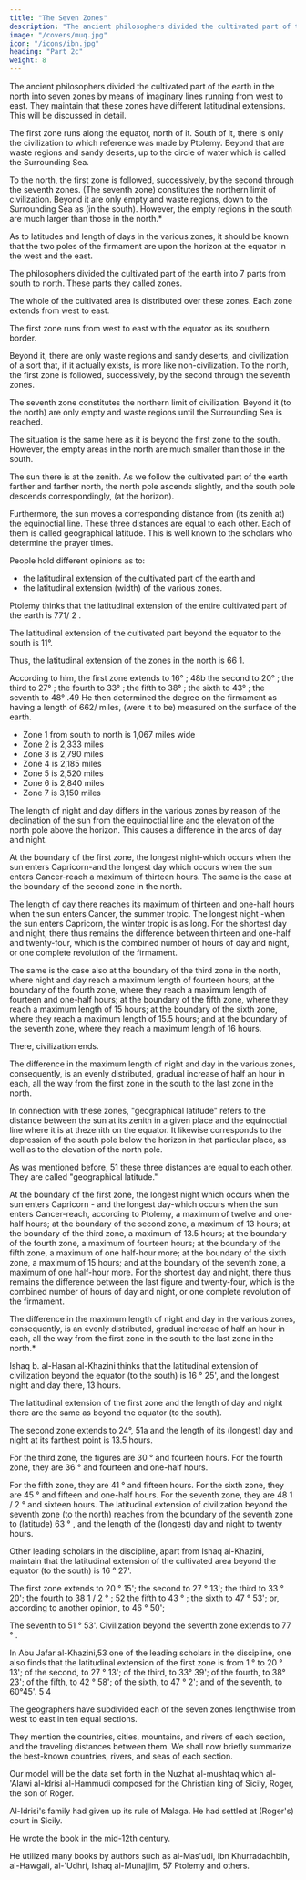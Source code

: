 ```yaml
---
title: "The Seven Zones"
description: "The ancient philosophers divided the cultivated part of the earth in the north into seven zones by means of imaginary lines running from west to east"
image: "/covers/muq.jpg"
icon: "/icons/ibn.jpg"
heading: "Part 2c"
weight: 8
---
```





The ancient philosophers divided the cultivated part of the earth in the north into seven zones by means of imaginary lines running from west to east. They maintain that these zones have different latitudinal extensions. This will be discussed in
detail.

The first zone runs along the equator, north of it. South of it, there is only the civilization to which reference was made by Ptolemy. Beyond that are waste regions and sandy deserts, up to the circle of water which is called the Surrounding Sea. 

To the north, the first zone is followed, successively, by the second through the seventh zones. (The seventh zone) constitutes the northern limit of civilization. Beyond it are only empty and waste regions, down to the Surrounding Sea as (in the south). However, the empty regions in the south are much larger than those in the north.*

As to latitudes and length of days in the various zones, it should be known that the two poles of the firmament are upon the horizon at the equator in the west and the east.

The philosophers divided the cultivated part of the earth into 7 parts from south to north. These parts they called zones. 

The whole of the cultivated area is distributed over these zones. Each zone extends from west to east.

The first zone runs from west to east with the equator as its southern border.

Beyond it, there are only waste regions and sandy deserts, and civilization of a sort that, if it actually exists, is more like non-civilization. To the north, the first zone is followed, successively, by the second through the seventh zones. 

The seventh zone constitutes the northern limit of civilization. Beyond it (to the north) are only empty and waste regions until the Surrounding Sea is reached. 

The situation is the same here as it is beyond the first zone to the south. However, the empty areas in the north are much smaller than those in the south.

The sun there is at the zenith. As we follow the cultivated part of the earth farther and farther north, the north pole ascends slightly, and the south pole descends correspondingly, (at the horizon). 

Furthermore, the sun moves a corresponding distance from (its zenith at) the equinoctial line. These three distances are equal to each other. Each of them is called geographical latitude. This is well known to the scholars who determine the prayer times.

People hold different opinions as to:
- the latitudinal extension of the cultivated part of the earth and 
- the latitudinal extension (width) of the various zones. 

Ptolemy thinks that the latitudinal extension of the entire cultivated part of the earth is 771/ 2 .

 The latitudinal extension of the cultivated part beyond the equator to the south is 11°.

 Thus, the latitudinal extension of the zones in the north is 66 1. 

 According to him, the first zone extends to 16° ; 48b the second to 20° ; the third to 27° ; the fourth to 33° ; the fifth to 38° ; the sixth to 43° ; the seventh to 48° .49 He then determined the degree on the firmament as having a length of 662/ miles, (were it to be) measured on the surface of the earth.

- Zone 1 from south to north is 1,067 miles wide
- Zone 2 is 2,333 miles
- Zone 3 is 2,790 miles
- Zone 4 is 2,185 miles
- Zone 5 is 2,520 miles
- Zone 6 is 2,840 miles
- Zone 7 is 3,150 miles

The length of night and day differs in the various zones by reason of the declination of the sun from the equinoctial line and the elevation of the north pole above the horizon. This causes a difference in the arcs of day and night.

At the boundary of the first zone, the longest night-which occurs when the sun enters Capricorn-and the longest day which occurs when the sun enters Cancer-reach a maximum of thirteen hours. The same is the case at the boundary of the second zone in the north. 

The length of day there reaches its maximum of thirteen and one-half hours when the sun enters Cancer, the summer tropic. The longest night -when the sun enters Capricorn, the winter tropic is as long. For the shortest day and night, there thus remains
the difference between thirteen and one-half and twenty-four, which is the combined number of hours of day and night, or one complete revolution of the firmament. 

The same is the case also at the boundary of the third zone in the north, where night and day reach a maximum length of fourteen hours; at the boundary of the fourth zone, where they reach a maximum length of fourteen and one-half hours; at the boundary of the fifth zone, where they reach a maximum length of 15 hours; at the boundary of the sixth zone, where
they reach a maximum length of 15.5 hours; and at the boundary of the seventh zone, where they reach a maximum length of 16 hours. 

There, civilization ends. 

The difference in the maximum length of night and day in the various zones, consequently, is an evenly distributed, gradual increase of half an hour in each, all the way from the first zone in the south to the last zone in the north.

In connection with these zones, "geographical latitude" refers to the distance between the sun at its zenith in a given place and the equinoctial line where it is at thezenith on the equator. It likewise corresponds to the depression of the south pole below the horizon in that particular place, as well as to the elevation of the north pole. 

As was mentioned before, 51 these three distances are equal to each other. They are called "geographical latitude."

At the boundary of the first zone, the longest night which occurs when the sun enters Capricorn - and the longest day-which occurs when the sun enters Cancer-reach, according to Ptolemy, a maximum of twelve and one-half hours; at the boundary of the
second zone, a maximum of 13 hours; at the boundary of the third zone, a maximum of 13.5 hours; at the boundary of the fourth zone, a maximum of fourteen hours; at the boundary of the fifth zone, a maximum of one half-hour more; at the
boundary of the sixth zone, a maximum of 15 hours; and at the boundary of the seventh zone, a maximum of one half-hour more. For the shortest day and night, there thus remains the difference between the last figure and twenty-four, which is the combined number of hours of day and night, or one complete revolution of the firmament. 

The difference in the maximum length of night and day in the various zones, consequently, is an evenly distributed, gradual increase of half an hour in each, all the way from the first zone in the south to the last zone in the north.*


Ishaq b. al-Hasan al-Khazini thinks that the latitudinal extension of civilization beyond the equator (to the south) is 16 ° 25', and the longest night and day there, 13 hours. 

The latitudinal extension of the first zone and the length of day and night there are the same as beyond the equator (to the south). 

The second zone extends to 24°, 51a and the length of its (longest) day and night at its farthest point is 13.5 hours. 

For the third zone, the figures are 30 ° and fourteen hours. For the fourth zone, they are 36 ° and fourteen and one-half hours. 

For the fifth zone, they are 41 ° and fifteen hours. For the sixth zone, they are 45 ° and fifteen and one-half hours. For the seventh zone, they are 48 1 / 2 ° and sixteen hours. The latitudinal extension of civilization beyond the seventh zone
(to the north) reaches from the boundary of the seventh zone to (latitude) 63 ° , and the length of the (longest) day and night to twenty hours.

Other leading scholars in the discipline, apart from Ishaq al-Khazini, maintain that the latitudinal extension of the cultivated area beyond the equator (to the south) is 16 ° 27'.

The first zone extends to 20 ° 15'; the second to 27 ° 13'; the third to 33 ° 20'; the fourth to 38 1 / 2 ° ; 52 the fifth to 43 ° ; the sixth to 47 ° 53'; or, according to another opinion, to 46 ° 50'; 

The seventh to 51 ° 53'. Civilization beyond the seventh zone extends to 77 ° .

In Abu Jafar al-Khazini,53 one of the leading scholars in the discipline, one also finds that the latitudinal extension of the first zone is from 1 ° to 20 ° 13'; of the second, to 27 ° 13'; of the third, to 33° 39'; of the fourth, to 38° 23'; of the fifth, to 42 ° 58'; of the sixth, to 47 ° 2'; and of the seventh, to 60°45'. 5 4

<!-- This is as much as I know about the different opinions concerning latitudinal
extension and length of day and night in the zones and concerning their width as indicated
in miles. -->

The geographers have subdivided each of the seven zones lengthwise from west to east in ten equal sections. 

They mention the countries, cities, mountains, and rivers of each section, and the traveling distances between them.
We shall now briefly summarize the best-known countries, rivers, and seas of each section. 

Our model will be the data set forth in the Nuzhat al-mushtaq which al-'Alawi al-Idrisi al-Hammudi composed for the Christian king of Sicily, Roger, the son of Roger.

Al-Idrisi's family had given up its rule of Malaga. He had settled at (Roger's) court in Sicily. 

He wrote the book in the mid-12th century. 

He utilized many books by authors such as al-Mas'udi, Ibn Khurradadhbih, al-Hawgali, al-'Udhri, Ishaq al-Munajjim, 57 Ptolemy and others.
